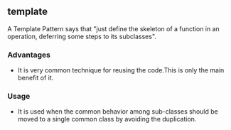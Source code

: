 ## template

A Template Pattern says that "just define the skeleton of a function in an operation, deferring some steps to its subclasses".

### Advantages

- It is very common technique for reusing the code.This is only the main benefit of it.

### Usage

- It is used when the common behavior among sub-classes should be moved to a single common class by avoiding the duplication.
